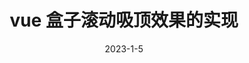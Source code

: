 ---
title: vue 盒子滚动吸顶效果的实现
date: 2023-1-5
categories:
  - 前端
tags:
  - JavaScript
  - vue
sticky: 2
---